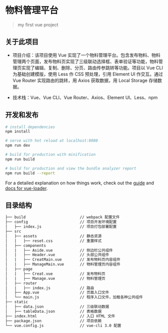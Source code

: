 # 物料管理平台

> my first vue project

## 关于此项目

- 项目介绍：该项目使用 Vue 实现了一个物料管理平台。包含发布物料、物料管理两个页面，发布物料页实现了三级联动选择框、表单验证等功能，物料管理页实现了编辑、复制、删除、分页、路由传参跳转等功能。项目以 Vue CLI 为基础创建模版，使用 Less 作 CSS 预处理，引用 Element UI 作交互。通过 Vue Router 实现路由的跳转，用 Axios 获取数据，用 Local Storage 存储数据。

- 技术栈：Vue、Vue CLI、Vue Router、Axios、Element UI、Less、npm

## 开发和发布

``` bash
# install dependencies
npm install

# serve with hot reload at localhost:8080
npm run dev

# build for production with minification
npm run build

# build for production and view the bundle analyzer report
npm run build --report
```

For a detailed explanation on how things work, check out the [guide](http://vuejs-templates.github.io/webpack/) and [docs for vue-loader](http://vuejs.github.io/vue-loader).

## 目录结构

``` bash
├── build                        // webpack 配置文件
├── config                       // 项目开发环境配置
│   ├── index.js                 // 项目打包部署配置
├── src
│   ├── assets                   // 静态资源
│   |   ├── reset.css            // 重置样式
│   ├── components
│   |   ├── Aside.vue            // 侧边栏公共组件
│   |   ├── Header.vue           // 头部公共组件
│   |   ├── CreatMain.vue        // 发布物料页内容组件
│   |   ├── ManageMain.vue       // 物料管理页内容组件
│   ├── page
│   |   ├── Creat.vue            // 发布物料页
│   |   ├── Manage.vue           // 物料管理页
│   ├── router
│   |   ├── index.js             // 路由
│   ├── App.vue                  // 页面入口文件
│   └── main.js                  // 程序入口文件，加载各种公共组件
├── static
│   ├── data.json                // 三级联动数据
│   ├── tableData.json           // 表格数据
├── index.html                   // 入口 HTML 文件
├── package.json                 // 项目依赖
└── vue.config.js                // vue-cli 3.0 配置
```
